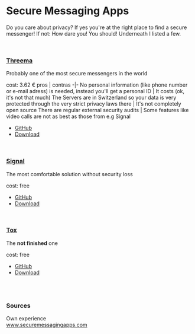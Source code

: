 # Secure Messaging Apps
Do you care about privacy? If yes you're at the right place to find a secure messenger! If not: How dare you! You should!
Underneath I listed a few.

<br>

### [Threema](https://threema.ch)
Probably one of the most secure messengers in the world

cost: 3.62 €
pros | contras
-|-
No personal information (like phone number or e-mail adress) is needed, instead you'll get a personal ID | It costs (ok, it's not that much)
The Servers are in Switzerland so your data is very protected through the very strict privacy laws there | It's not completely open source
There are regular external security audits | Some features like video calls are not as best as those from e.g Signal



* [GitHub](https://github.com/threema-ch)
* [Download](https://threema.ch/download)

<br>

### [Signal](https://signal.org)
The most comfortable solution without security loss

cost: free

* [GitHub](https://github.com/signalapp)
* [Download](https://www.signal.org/download/)

<br>

### [Tox](https://tox.chat)
The **not finished** one

cost: free

* [GitHub](https://github.com/TokTok)
* [Download](https://tox.chat/download.html)

<br></br>

### Sources <br>
Own experience <br>
www.securemessagingapps.com
